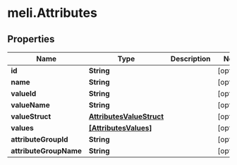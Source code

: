 # meli.Attributes

## Properties

Name | Type | Description | Notes
------------ | ------------- | ------------- | -------------
**id** | **String** |  | [optional] 
**name** | **String** |  | [optional] 
**valueId** | **String** |  | [optional] 
**valueName** | **String** |  | [optional] 
**valueStruct** | [**AttributesValueStruct**](AttributesValueStruct.md) |  | [optional] 
**values** | [**[AttributesValues]**](AttributesValues.md) |  | [optional] 
**attributeGroupId** | **String** |  | [optional] 
**attributeGroupName** | **String** |  | [optional] 


